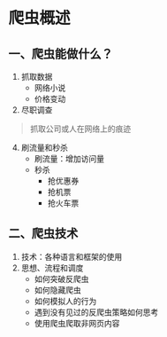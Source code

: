 # 爬虫概述

## 一、爬虫能做什么？

1. 抓取数据
   - 网络小说
   - 价格变动
2. 尽职调查

> 抓取公司或人在网络上的痕迹

4. 刷流量和秒杀
   - 刷流量：增加访问量
   - 秒杀
     - 抢优惠券
     - 抢机票
     - 抢火车票

## 二、爬虫技术

1. 技术：各种语言和框架的使用
2. 思想、流程和调度
   - 如何突破反爬虫
   - 如何隐藏爬虫
   - 如何模拟人的行为
   - 遇到没有见过的反爬虫策略如何思考
   - 使用爬虫爬取非网页内容




